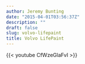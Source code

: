 ```yaml
---
author: Jeremy Bunting
date: "2015-04-01T03:56:37Z"
description: ""
draft: false
slug: volvo-lifepaint
title: Volvo LifePaint
---
```


{{< youtube CfWzeGlaFvI >}}

